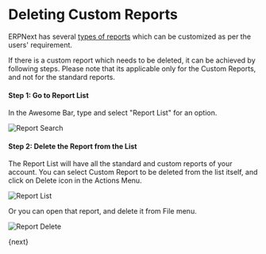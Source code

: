 <!-- add-breadcrumbs -->
# Deleting Custom Reports

ERPNext has several [types of reports](/docs/user/manual/en/customize-erpnext/articles/making-custom-reports) which can be customized as per the users' requirement.

If there is a custom report which needs to be deleted, it can be achieved by following steps. Please note that its applicable only for the Custom Reports, and not for the standard reports.

#### Step 1: Go to Report List

In the Awesome Bar, type and select "Report List" for an option.

<img alt="Report Search" class="screenshot" src="{{docs_base_url}}/v12/assets/img/customize/customize-deleting-reports-1.png">

#### Step 2: Delete the Report from the List

The Report List will have all the standard and custom reports of your account. You can select Custom Report to be deleted from the list itself, and click on Delete icon in the Actions Menu.

<img alt="Report List" class="screenshot" src="{{docs_base_url}}/v12/assets/img/customize/customize-deleting-reports.png">

Or you can open that report, and delete it from File menu.

<img alt="Report Delete" class="screenshot" src="{{docs_base_url}}/v12/assets/img/customize/customize-deleting-reports-2.png">

{next}

<!-- markdown -->
  
